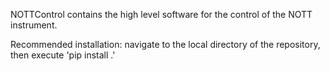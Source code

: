 NOTTControl contains the high level software for the control of the NOTT instrument.

Recommended installation: navigate to the local directory of the repository, then execute 'pip install .'
